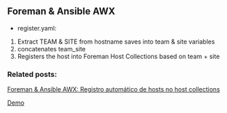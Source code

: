 ## Foreman & Ansible AWX
* register.yaml: 
1. Extract TEAM & SITE from hostname saves into team & site variables
2. concatenates team_site
3. Registers the host into Foreman Host Collections based on team + site
### Related posts:

[Foreman & Ansible AWX: Registro automático de hosts no host collections](https://virtualclusterit.com/2023/02/05/foreman-ansible-awx-registro-automatico-de-hosts-no-host-collections/)

[Demo](https://www.youtube.com/watch?v=l5hvj3pK7IY&t=336s)